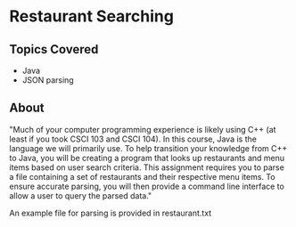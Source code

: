 # Restaurant Searching
## Topics Covered
- Java
- JSON parsing
## About
"Much of your computer programming experience is likely using C++ (at least if you took CSCI 103 and CSCI 104). In this course, Java is the language we will primarily use. To help transition your knowledge from C++ to Java, you will be creating a program that looks up restaurants and menu items based on user search criteria. This assignment requires you to parse a file containing a set of restaurants and their respective menu items. To ensure accurate parsing, you will then provide a command line interface to allow a user to query the parsed data."

An example file for parsing is provided in restaurant.txt
